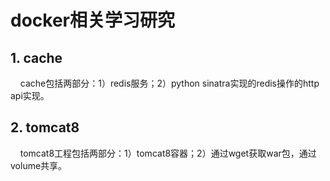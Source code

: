 docker相关学习研究
=================

## 1. cache
    
&nbsp;&nbsp;&nbsp;&nbsp;cache包括两部分：1）redis服务；2）python sinatra实现的redis操作的http api实现。

## 2. tomcat8

&nbsp;&nbsp;&nbsp;&nbsp;tomcat8工程包括两部分：1）tomcat8容器；2）通过wget获取war包，通过volume共享。